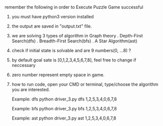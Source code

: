 remember the following in order to Execute Puzzle Game successful

1. you must have python3 version installed

2. the output are saved in "output.txt" file.

3. we are solving 3 types of algorithm in Graph theory 
	. Depth-First Search(dfs)
	. Breadth-First Search(bfs)
	. A Star Algorithm(ast)

4. check if initial state is solvable and are 9 numbers(0, ...8) ?

5. by default goal sate is [0,1,2,3,4,5,6,7,8], feel free to change if neccessary

6. zero number represent empty space in game.

7. how to run code, open your CMD or terminal, type/choose the algorithm you are interested.
	
	Example: dfs
	python driver_3.py dfs 1,2,5,3,4,0,6,7,8

	Example: bfs
	python driver_3.py bfs 1,2,5,3,4,0,6,7,8

	Example: ast
	python driver_3.py ast 1,2,5,3,4,0,6,7,8